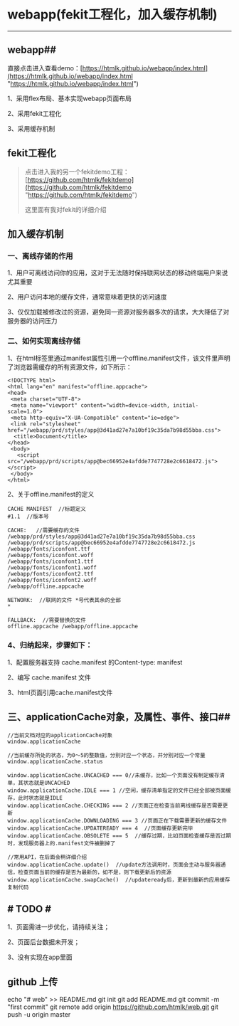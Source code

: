 # webapp(fekit工程化，加入缓存机制) #

----------
## webapp##
直接点击进入查看demo：[https://htmlk.github.io/webapp/index.html](https://htmlk.github.io/webapp/index.html "https://htmlk.github.io/webapp/index.html")

1、采用flex布局、基本实现webapp页面布局

2、采用fekit工程化

3、采用缓存机制

## fekit工程化 ##

> 点击进入我的另一个fekitdemo工程：[https://github.com/htmlk/fekitdemo](https://github.com/htmlk/fekitdemo "https://github.com/htmlk/fekitdemo")
> 
> 这里面有我对fekit的详细介绍
> 

## 加入缓存机制 ##
### 一、离线存储的作用 ###
1、用户可离线访问你的应用，这对于无法随时保持联网状态的移动终端用户来说尤其重要

2、用户访问本地的缓存文件，通常意味着更快的访问速度

3、仅仅加载被修改过的资源，避免同一资源对服务器多次的请求，大大降低了对服务器的访问压力
### 二、如何实现离线存储 ###
1、在html标签里通过manifest属性引用一个offline.manifest文件，该文件里声明了浏览器需缓存的所有资源文件，如下所示： 

    <!DOCTYPE html>
    <html lang="en" manifest="offline.appcache">
    <head>
     <meta charset="UTF-8">
     <meta name="viewport" content="width=device-width, initial-scale=1.0">
     <meta http-equiv="X-UA-Compatible" content="ie=edge">
     <link rel="stylesheet" href="/webapp/prd/styles/app@3d41ad27e7a10bf19c35da7b98d55bba.css">
      <title>Document</title>
    </head>
     <body>
       <script src="/webapp/prd/scripts/app@bec66952e4afdde7747728e2c6618472.js"></script>
     </body>
    </html>
2、关于offline.manifest的定义

    CACHE MANIFEST  //标题定义
	#1.1  //版本号
	
	CACHE:   //需要缓存的文件
	/webapp/prd/styles/app@3d41ad27e7a10bf19c35da7b98d55bba.css
	/webapp/prd/scripts/app@bec66952e4afdde7747728e2c6618472.js
	/webapp/fonts/iconfont.ttf
	/webapp/fonts/iconfont.woff
	/webapp/fonts/iconfont1.ttf
	/webapp/fonts/iconfont1.woff
	/webapp/fonts/iconfont2.ttf
	/webapp/fonts/iconfont2.woff
	/webapp/offline.appcache

	NETWORK:  //联网的文件 *号代表其余的全部					
	*

	FALLBACK:  //需要替换的文件
	offline.appcache /webapp/offline.appcache

### 4、归纳起来，步骤如下： ###


1、配置服务器支持 cache.manifest 的Content-type: manifest

2、编写 cache.manifest 文件

3、html页面引用cache.manifest文件

## 三、applicationCache对象，及属性、事件、接口##

	//当前文档对应的applicationCache对象
	window.applicationCache
	
	//当前缓存所处的状态，为0～5的整数值，分别对应一个状态，并分别对应一个常量
	window.applicationCache.status
	
	window.applicationCache.UNCACHED === 0//未缓存，比如一个页面没有制定缓存清单，其状态就是UNCACHED
	window.applicationCache.IDLE === 1 //空闲，缓存清单指定的文件已经全部被页面缓存，此时状态就是IDLE
	window.applicationCache.CHECKING === 2 //页面正在检查当前离线缓存是否需要更新
	window.applicationCache.DOWNLOADING === 3 //页面正在下载需要更新的缓存文件
	window.applicationCache.UPDATEREADY === 4  //页面缓存更新完毕
	window.applicationCache.OBSOLETE === 5  //缓存过期，比如页面检查缓存是否过期时，发现服务器上的.manifest文件被删掉了
	
	//常用API，在后面会稍详细介绍
	window.applicationCache.update()  //update方法调用时，页面会主动与服务器通信，检查页面当前的缓存是否为最新的，如不是，则下载更新后的资源
	window.applicationCache.swapCache()  //updateready后，更新到最新的应用缓存
	复制代码

## # TODO # ##
	
1、页面需进一步优化，请持续关注；

2、页面后台数据未开发；

3、没有实现在app里面
## github 上传 ##
echo "# web" >> README.md
git init
git add README.md
git commit -m "first commit"
git remote add origin https://github.com/htmlk/web.git
git push -u origin master
